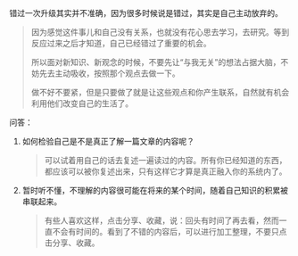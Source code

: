 错过一次升级其实并不准确，因为很多时候说是错过，其实是自己主动放弃的。

> 因为感觉这件事儿和自己没有关系，也就没有花心思去学习，去研究。等到反应过来之后才知道，自己已经错过了重要的机会。
> 
> 所以面对新知识、新观念的时候，不要先让“与我无关”的想法占据大脑，不妨先去主动吸收，按照那个观点去做一下。
> 
> 做不好不要紧，但是只要做了就是让这些观点和你产生联系，自然就有机会利用他们改变自己的生活了。

问答：

1. 如何检验自己是不是真正了解一篇文章的内容呢？
	> 可以试着用自己的话去复述一遍读过的内容。所有你已经知道的东西，都应该可以被你复述出来，只有这样它才算是真正融入你的系统内了。

2. 暂时听不懂，不理解的内容很可能在将来的某个时间，随着自己知识的积累被串联起来。
	> 有些人喜欢这样，点击分享、收藏，说：回头有时间了再去看，然而一直不会有时间的。看到了不错的内容后，可以进行加工整理，不要只点击分享、收藏。	 



